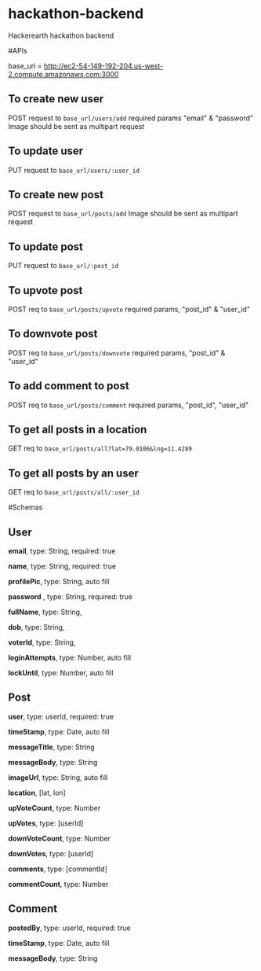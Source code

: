# hackathon-backend
Hackerearth hackathon backend

#APIs

base_url = http://ec2-54-149-192-204.us-west-2.compute.amazonaws.com:3000

## To create new user
POST request to `base_url/users/add` 
required params "email" & "password"
Image should be sent as multipart request

## To update user
PUT request to `base_url/users/:user_id`

## To create new post
POST request to `base_url/posts/add`
Image should be sent as multipart request

## To update post
PUT request to `base_url/:post_id`

## To upvote post
POST req to `base_url/posts/upvote`
required params, "post_id" & "user_id"

## To downvote post
POST req to `base_url/posts/downvote`
required params, "post_id" & "user_id"

## To add comment to post
POST req to `base_url/posts/comment`
required params, "post_id", "user_id"

## To get all posts in a location
GET req to `base_url/posts/all?lat=79.0106&lng=11.4289`

## To get all posts by an user
GET req to `base_url/posts/all/:user_id`

#Schemas

## User
**email**,          type: String, required: true

**name**,           type: String, required: true

**profilePic**,     type: String, auto fill

**password** ,      type: String, required: true

**fullName**,       type: String,

**dob**,            type: String,

**voterId**,        type: String,

**loginAttempts**,  type: Number, auto fill

**lockUntil**,      type: Number, auto fill

## Post
**user**,           type: userId, required: true

**timeStamp**,      type: Date,   auto fill

**messageTitle**,   type: String

**messageBody**,    type: String

**imageUrl**,       type: String, auto fill

**location**,       [lat, lon]

**upVoteCount**,    type: Number

**upVotes**,        type: [userId]

**downVoteCount**,  type: Number

**downVotes**,      type: [userId]

**comments**,       type: [commentId]

**commentCount**,   type: Number

## Comment

**postedBy**,           type: userId, required: true

**timeStamp**,      type: Date, auto fill

**messageBody**,     type: String

